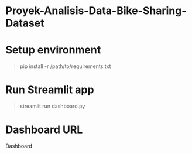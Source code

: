 # Proyek-Analisis-Data-Bike-Sharing-Dataset
# Setup environment
> pip install -r /path/to/requirements.txt
# Run Streamlit app
> streamlit run dashboard.py
# Dashboard URL
Dashboard

